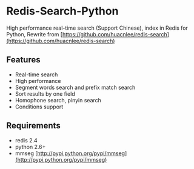 # Redis-Search-Python

High performance real-time search (Support Chinese), index in Redis for Python, Rewrite from [https://github.com/huacnlee/redis-search](https://github.com/huacnlee/redis-search)

## Features

* Real-time search
* High performance
* Segment words search and prefix match search
* Sort results by one field
* Homophone search, pinyin search
* Conditions support

## Requirements

* redis 2.4
* python 2.6+
* mmseg [http://pypi.python.org/pypi/mmseg](http://pypi.python.org/pypi/mmseg)